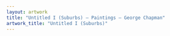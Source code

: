 ```yaml
---
layout: artwork
title: "Untitled I (Suburbs) — Paintings — George Chapman"
artwork_title: "Untitled I (Suburbs)"
---
```


